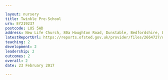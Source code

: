 ```yaml
---

layout: nursery
title: Twinkle Pre-School
urn: EY219237
postcode: LU5 5AD
address: New Life Church, 80a Houghton Road, Dunstable, Bedfordshire, LU5 5AD
latestReportUrl: https://reports.ofsted.gov.uk/provider/files/2664727/urn/EY219237.pdf
teaching: 2
development: 2
leadership: 2
outcomes: 2
overall: 2
date: 23 February 2017

---
```

